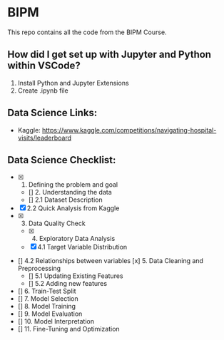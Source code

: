 # BIPM

This repo contains all the code from the BIPM Course.

## How did I get set up with Jupyter and Python within VSCode?

1. Install Python and Jupyter Extensions
2. Create .ipynb file

## Data Science Links:
- Kaggle: https://www.kaggle.com/competitions/navigating-hospital-visits/leaderboard

## Data Science Checklist:

- [x] 1. Defining the problem and goal
  - [] 2. Understanding the data
  - [] 2.1 Dataset Description
- [x] 2.2 Quick Analysis from Kaggle
- [x] 3. Data Quality Check
  - [x] 4. Exploratory Data Analysis
  - [x] 4.1 Target Variable Distribution 
- [] 4.2 Relationships between variables
 [x] 5. Data Cleaning and Preprocessing
  - [] 5.1 Updating Existing Features
  - [] 5.2 Adding new features
- [] 6. Train-Test Split
- [] 7. Model Selection
- [] 8. Model Training
- [] 9. Model Evaluation
- [] 10. Model Interpretation
- [] 11. Fine-Tuning and Optimization
